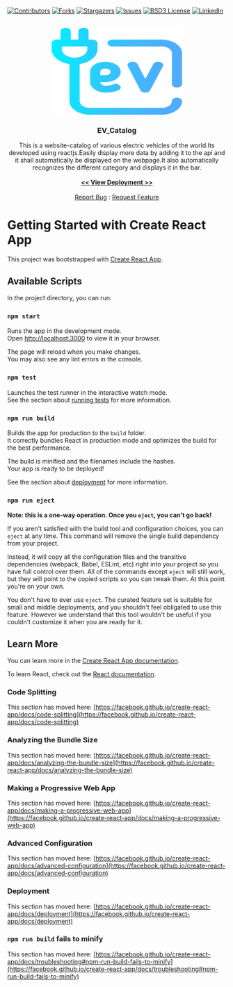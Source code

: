 <div id="top"></div>


<!-- PROJECT SHIELDS -->
<!--
-->

[![Contributors][contributors-shield]][contributors-url]
[![Forks][forks-shield]][forks-url]
[![Stargazers][stars-shield]][stars-url]
[![Issues][issues-shield]][issues-url]
[![BSD3 License][license-shield]][license-url]
[![LinkedIn][linkedin-shield]][linkedin-url]



<!-- PROJECT LOGO -->
<br />
<div align="center">
  <a href="https://github.com/VENGENCE7/EV_Catalog">
    <img src="public/EV.ico" alt="Logo" width="300" height="200">
  </a>

<h3 align="center">EV_Catalog</h3>

  <p align="center">
    This is a website-catalog of various electric vehicles of the world.Its developed using reactjs.Easily display more data by adding it to the api and it shall automatically be displayed on the webpage.It also automatically recognizes the different category and displays it in the bar.
    <br />
    <br />
    <a href="https://vengence7.github.io/EV_Catalog/"><strong> << View Deployment >></strong></a>
    <br />
    <br />
    <a href="https://github.com/VENGENCE7/EV_Catalog/issues">Report Bug</a>
     : 
    <a href="https://github.com/VENGENCE7/EV_Catalog/issues">Request Feature</a>
  </p>
</div>



# Getting Started with Create React App

This project was bootstrapped with [Create React App](https://github.com/facebook/create-react-app).

## Available Scripts

In the project directory, you can run:

### `npm start`

Runs the app in the development mode.\
Open [http://localhost:3000](http://localhost:3000) to view it in your browser.

The page will reload when you make changes.\
You may also see any lint errors in the console.

### `npm test`

Launches the test runner in the interactive watch mode.\
See the section about [running tests](https://facebook.github.io/create-react-app/docs/running-tests) for more information.

### `npm run build`

Builds the app for production to the `build` folder.\
It correctly bundles React in production mode and optimizes the build for the best performance.

The build is minified and the filenames include the hashes.\
Your app is ready to be deployed!

See the section about [deployment](https://facebook.github.io/create-react-app/docs/deployment) for more information.

### `npm run eject`

**Note: this is a one-way operation. Once you `eject`, you can't go back!**

If you aren't satisfied with the build tool and configuration choices, you can `eject` at any time. This command will remove the single build dependency from your project.

Instead, it will copy all the configuration files and the transitive dependencies (webpack, Babel, ESLint, etc) right into your project so you have full control over them. All of the commands except `eject` will still work, but they will point to the copied scripts so you can tweak them. At this point you're on your own.

You don't have to ever use `eject`. The curated feature set is suitable for small and middle deployments, and you shouldn't feel obligated to use this feature. However we understand that this tool wouldn't be useful if you couldn't customize it when you are ready for it.

## Learn More

You can learn more in the [Create React App documentation](https://facebook.github.io/create-react-app/docs/getting-started).

To learn React, check out the [React documentation](https://reactjs.org/).

### Code Splitting

This section has moved here: [https://facebook.github.io/create-react-app/docs/code-splitting](https://facebook.github.io/create-react-app/docs/code-splitting)

### Analyzing the Bundle Size

This section has moved here: [https://facebook.github.io/create-react-app/docs/analyzing-the-bundle-size](https://facebook.github.io/create-react-app/docs/analyzing-the-bundle-size)

### Making a Progressive Web App

This section has moved here: [https://facebook.github.io/create-react-app/docs/making-a-progressive-web-app](https://facebook.github.io/create-react-app/docs/making-a-progressive-web-app)

### Advanced Configuration

This section has moved here: [https://facebook.github.io/create-react-app/docs/advanced-configuration](https://facebook.github.io/create-react-app/docs/advanced-configuration)

### Deployment

This section has moved here: [https://facebook.github.io/create-react-app/docs/deployment](https://facebook.github.io/create-react-app/docs/deployment)

### `npm run build` fails to minify

This section has moved here: [https://facebook.github.io/create-react-app/docs/troubleshooting#npm-run-build-fails-to-minify](https://facebook.github.io/create-react-app/docs/troubleshooting#npm-run-build-fails-to-minify)


<!-- MARKDOWN LINKS & IMAGES -->
<!-- https://www.markdownguide.org/basic-syntax/#reference-style-links -->

[contributors-shield]: https://img.shields.io/github/contributors/VENGENCE7/EV_Catalog.svg?style=for-the-badge
[contributors-url]: https://github.com/VENGENCE7/EV_Catalog/graphs/contributors

[forks-shield]: https://img.shields.io/github/forks/VENGENCE7/EV_Catalog.svg?style=for-the-badge
[forks-url]: https://github.com/VENGENCE7/EV_Catalog/network/members

[stars-shield]: https://img.shields.io/github/stars/VENGENCE7/EV_Catalog.svg?style=for-the-badge
[stars-url]: https://github.com/VENGENCE7/EV_Catalog/stargazers

[issues-shield]: https://img.shields.io/github/issues/VENGENCE7/EV_Catalog.svg?style=for-the-badge
[issues-url]: https://github.com/VENGENCE7/EV_Catalog/issues

[license-shield]: https://img.shields.io/github/license/VENGENCE7/EV_Catalog.svg?style=for-the-badge
[license-url]: https://github.com/VENGENCE7/EV_Catalog/blob/main/LICENSE.txt

[linkedin-shield]: https://img.shields.io/badge/-LinkedIn-black.svg?style=for-the-badge&logo=linkedin&colorB=555
[linkedin-url]: https://linkedin.com/in/bhavish-anand-2113a6206
